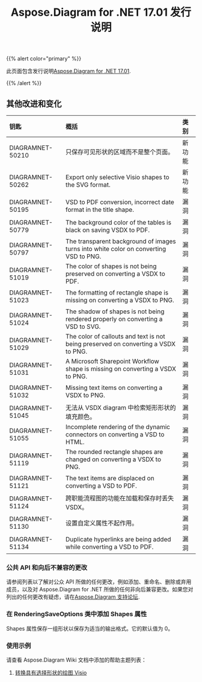 ﻿---
title: Aspose.Diagram for .NET 17.01 发行说明
type: docs
weight: 120
url: /zh/net/aspose-diagram-for-net-17-01-release-notes/
---
{{% alert color="primary" %}} 

此页面包含发行说明[Aspose.Diagram for .NET 17.01](https://www.nuget.org/packages/Aspose.Diagram/17.1.0).

{{% /alert %}} 
## **其他改进和变化**

|**钥匙**|**概括**|**类别**|
|:- |:- |:- |
|DIAGRAMNET-50210|只保存可见形状的区域而不是整个页面。|新功能|
|DIAGRAMNET-50262|Export only selective Visio shapes to the SVG format.|新功能|
|DIAGRAMNET-50195|VSD to PDF conversion, incorrect date format in the title shape.|漏洞|
|DIAGRAMNET-50779|The background color of the tables is black on saving VSDX to PDF.|漏洞|
|DIAGRAMNET-50797|The transparent background of images turns into white color on converting VSD to PNG.|漏洞|
|DIAGRAMNET-51019|The color of shapes is not being preserved on converting a VSDX to PDF.|漏洞|
|DIAGRAMNET-51023|The formatting of rectangle shape is missing on converting a VSDX to PNG.|漏洞|
|DIAGRAMNET-51024|The shadow of shapes is not being rendered properly on converting a VSD to SVG.|漏洞|
|DIAGRAMNET-51029|The color of callouts and text is not being preserved on converting a VSDX to PNG.|漏洞|
|DIAGRAMNET-51031|A Microsoft Sharepoint Workflow shape is missing on converting a VSDX to PNG.|漏洞|
|DIAGRAMNET-51032|Missing text items on converting a VSDX to PNG.|漏洞|
|DIAGRAMNET-51045|无法从 VSDX diagram 中检索矩形形状的填充颜色。|漏洞|
|DIAGRAMNET-51055|Incomplete rendering of the dynamic connectors on converting a VSD to HTML.|漏洞|
|DIAGRAMNET-51119|The rounded rectangle shapes are changed on converting a VSDX to PNG.|漏洞|
|DIAGRAMNET-51121|The text items are displaced on converting a VSD to PDF.|漏洞|
|DIAGRAMNET-51124|跨职能流程图的功能在加载和保存时丢失 VSDX。|漏洞|
|DIAGRAMNET-51130|设置自定义属性不起作用。|漏洞|
|DIAGRAMNET-51134|Duplicate hyperlinks are being added while converting a VSD to PDF.|漏洞|
### **公共 API 和向后不兼容的更改**
请参阅列表以了解对公众 API 所做的任何更改，例如添加、重命名、删除或弃用成员，以及对 Aspose.Diagram for .NET 所做的任何非向后兼容更改。如果您对列出的任何更改有疑虑，请在[Aspose.Diagram 支持论坛](https://forum.aspose.com/c/diagram/17).
### **在 RenderingSaveOptions 类中添加 Shapes 属性**
Shapes 属性保存一组形状以保存为适当的输出格式。它的默认值为 0。
### **使用示例**
请查看 Aspose.Diagram Wiki 文档中添加的帮助主题列表：

1. [转换具有选择形状的绘图 Visio](https://docs.aspose.com/diagram/net/convert-visio-to-pdf/)
